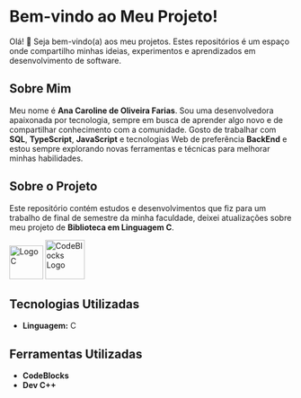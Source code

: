 # Bem-vindo ao Meu Projeto!

Olá! 👋 Seja bem-vindo(a) aos meu projetos. Estes repositórios é um espaço onde compartilho minhas ideias, experimentos e aprendizados em desenvolvimento de software.

## Sobre Mim

Meu nome é **Ana Caroline de Oliveira Farias**. Sou uma desenvolvedora apaixonada por tecnologia, sempre em busca de aprender algo novo e de compartilhar conhecimento com a comunidade. Gosto de trabalhar com **SQL**, **TypeScript**, **JavaScript** e tecnologias Web de preferência **BackEnd** e estou sempre explorando novas ferramentas e técnicas para melhorar minhas habilidades.

## Sobre o Projeto

Este repositório contém estudos e desenvolvimentos que fiz para um trabalho de final de semestre da minha faculdade, deixei atualizações sobre meu projeto de **Biblioteca em Linguagem C**.

<img src="https://upload.wikimedia.org/wikipedia/commons/1/18/C_Programming_Language.svg" alt="Logo C" width="60"> <img src="https://encrypted-tbn0.gstatic.com/images?q=tbn:ANd9GcSznTWA_RDsS1VCWFYznEWGIyiKxrjK5vOdcQ&s" alt="CodeBlocks Logo" width="70"/>

## Tecnologias Utilizadas

- **Linguagem:** C

## Ferramentas Utilizadas
- **CodeBlocks**
- **Dev C++**


